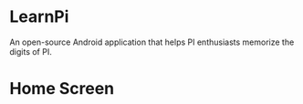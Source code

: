 # LearnPi
An open-source Android application that helps PI enthusiasts memorize the digits of PI.

# Home Screen
